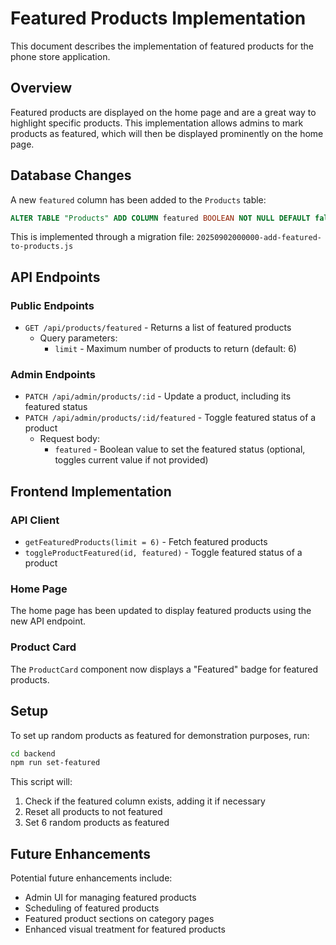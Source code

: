 # Featured Products Implementation

This document describes the implementation of featured products for the phone store application.

## Overview

Featured products are displayed on the home page and are a great way to highlight specific products. This implementation allows admins to mark products as featured, which will then be displayed prominently on the home page.

## Database Changes

A new `featured` column has been added to the `Products` table:

```sql
ALTER TABLE "Products" ADD COLUMN featured BOOLEAN NOT NULL DEFAULT false
```

This is implemented through a migration file: `20250902000000-add-featured-to-products.js`

## API Endpoints

### Public Endpoints

- `GET /api/products/featured` - Returns a list of featured products
  - Query parameters:
    - `limit` - Maximum number of products to return (default: 6)

### Admin Endpoints

- `PATCH /api/admin/products/:id` - Update a product, including its featured status
- `PATCH /api/admin/products/:id/featured` - Toggle featured status of a product
  - Request body:
    - `featured` - Boolean value to set the featured status (optional, toggles current value if not provided)

## Frontend Implementation

### API Client

- `getFeaturedProducts(limit = 6)` - Fetch featured products
- `toggleProductFeatured(id, featured)` - Toggle featured status of a product

### Home Page

The home page has been updated to display featured products using the new API endpoint.

### Product Card

The `ProductCard` component now displays a "Featured" badge for featured products.

## Setup

To set up random products as featured for demonstration purposes, run:

```bash
cd backend
npm run set-featured
```

This script will:
1. Check if the featured column exists, adding it if necessary
2. Reset all products to not featured
3. Set 6 random products as featured

## Future Enhancements

Potential future enhancements include:
- Admin UI for managing featured products
- Scheduling of featured products
- Featured product sections on category pages
- Enhanced visual treatment for featured products
